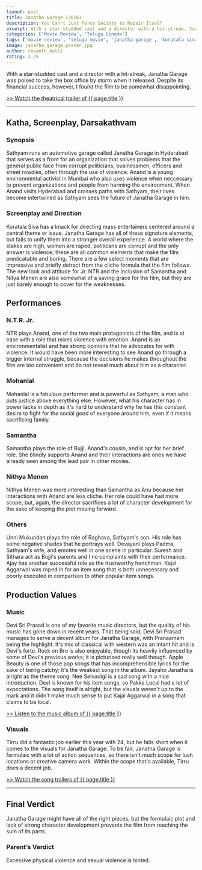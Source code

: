 ```yaml
---
layout: post
title: Janatha Garage (2016)
description: You Can't Just Force Society to Repair Itself
excerpt: With a star-studded cast and a director with a hit-streak, Janatha Garage was poised to take the box office by storm when it released. Despite its financial success, however, I found the film to be somewhat disappointing.
categories: ['Movie Review', 'Telugu Cinema']
tags: ['movie review', 'telugu movie', 'janatha garage', 'koratala siva', 'mohanlal', 'ntr. jr.', 'samantha ruth prabhu', 'nithya menen', 'kajal aggarwal', 'devi sri prasad', 'tirru', 'mythri movie makers']
image: janatha_garage_poster.jpg
author: revanth_kolli
rating: 3.25
---
```


<p>With a star-studded cast and a director with a hit-streak, Janatha Garage was poised to take the box office by storm when it released. Despite its financial success, however, I found the film to be somewhat disappointing.</p>
<a href="https://youtu.be/7O4Hm070Bc8" target="_blank">>> Watch the theatrical trailer of {{ page.title }}</a>
<hr />
<h2><span class="review_header">Katha, Screenplay, Darsakathvam</span></h2>
<h3>Synopsis</h3>
<p>Sathyam runs an automotive garage called Janatha Garage in Hyderabad that serves as a front for an organization that solves problems that the general public face from corrupt politicians, businessmen, officers and street rowdies, often through the use of violence. Anand is a young environmental activist in Mumbai who also uses violence when neccessary to prevent organizations and people from harming the environment. When Anand visits Hyderabad and crosses paths with Sathyam, their lives become intertwined as Sathyam sees the future of Janatha Garage in him.</p>
<h3>Screenplay and Direction</h3>
<p>Koratala Siva has a knack for directing mass entertainers centered around a central theme or issue. Janatha Garage has all of these signature elements, but fails to unify them into a stronger overall experience. A world where the stakes are high, women are raped, politicans are corrupt and the only answer is violence; these are all common elements that make the film predicatable and boring. There are a few select moments that are impressive and briefly detract from the cliche formula that the film follows. The new look and attitude for Jr. NTR and the inclusion of Samantha and Nitya Menen are also somewhat of a saving grace for the film, but they are just barely enough to cover for the weaknesses.</p>
<h2><span class="review_header">Performances</span></h2>
<h3>N.T.R. Jr.</h3>
<p>NTR plays Anand, one of the two main protagonists of the film, and is at ease with a role that mixes violence with emotion. Anand is an environmentalist and has strong opinions that he advocates for with violence. It would have been more interesting to see Anand go through a bigger internal struggle, because the decisions he makes throughout the film are too convenient and do not reveal much about him as a character.</p>
<h3>Mohanlal</h3>
<p>Mohanlal is a fabulous performer and is powerful as Sathyam, a man who puts justice above everything else. However, what his character has in power lacks in depth as it's hard to understand why he has this constant desire to fight for the social good of everyone around him, even if it means sacrificing family.</p>
<h3>Samantha</h3>
<p>Samantha plays the role of Bujji, Anand's cousin, and is apt for her brief role. She blindly supports Anand and their interactions are ones we have already seen among the lead pair in other movies.</p>
<h3>Nithya Menen</h3>
<p>Nithya Menen was more interesting than Samantha as Anu because her interactions with Anand are less cliche. Her role could have had more scope, but, again, the director sacrifices a lot of character development for the sake of keeping the plot moving forward.</p>
<h3>Others</h3>
<p>Unni Mukundan plays the role of Raghava, Sathyam's son. His role has some negative shades that he portrays well. Devayani plays Padma, Sathyam's wife, and emotes well in one scene in particular. Suresh and Sithara act as Bujji's parents and I no complaints with their performance. Ajay has another successful role as the trustworthy henchman. Kajal Aggarwal was roped in for an item song that is both unnecessary and poorly executed in comparison to other popular item songs. </p>
<h2><span class="review_header">Production Values</span></h2>
<h3>Music</h3>
<p>Devi Sri Prasad is one of my favorite music directors, but the quality of his music has gone down in recent years. That being said, Devi Sri Prasad manages to serve a decent album for Janatha Garage, with Pranaamam being the highlight. It's mix of classical with western was an intant hit and is Devi's forte. Rock on Bro is also enjoyable, though its heavily influenced by some of Devi's previous works; it is picturised really well though. Apple Beauty is one of those pop songs that has incomprehensible lyrics for the sake of being catchy; it's the weakest song in the album. Jayaho Janatha is alright as the theme song. Nee Selvadigi is a sad song with a nice introduction. Devi is known for his item songs, so Pakka Local had a lot of expectations. The song itself is alright, but the visuals weren't up to the mark and it didn't make much sense to put Kajal Aggarwal in a song that claims to be local.</p>
<a href="https://youtu.be/WvNntMg1ivw" target="_blank">>> Listen to the  music album of {{ page.title }}</a>
<h3>Visuals</h3>
<p>Tirru did a fantastic job earlier this year with 24, but he falls short when it comes to the visuals for Janatha Garage. To be fair, Janatha Garage is formulaic with a lot of action sequences, so there isn't much scope for lush locations or creative camera work. Within the scope that's available, Tirru does a decent job.</p>
<a href="https://youtu.be/jKxvREJtqig" target="_blank">>> Watch the song trailers of {{ page.title }}</a>
<hr />
<h2><span class="review_header">Final Verdict</span></h2>
<p>Janatha Garage might have all of the right pieces, but the formulaic plot and lack of strong character development prevents the film from reaching the sum of its parts.</p>
<h3>Parent&#8217;s Verdict</h3>
<p>Excessive physical violence and sexual violence is hinted.</p>
